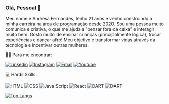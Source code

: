 ### Olá, Pessoal :star_struck:

Meu nome é Andresa Fernandes, tenho 21 anos e venho construindo a minha carreira na área de programação desde 2020. Sou uma pessoa muito comunica e criativa, o que me ajuda a "pensar fora da caixa" e interagir muito bem. Gosto muito de ensinar crianças (principalmente lógica), trocar experiências e dançar afro! Meu objetivo é transformar vidas através da tecnologia e incentivar outras mulheres. 

:curly_haired_woman: Para me encontrar:

[![Linkedin](https://img.shields.io/badge/LinkedIn-0077B5?style=for-the-badge&logo=linkedin&logoColor=white)](https://www.linkedin.com/in/andresa-fernandes-9271ba1ba/)
[![Instagram](https://img.shields.io/badge/Instagram-E4405F?style=for-the-badge&logo=instagram&logoColor=white)](https://www.instagram.com/desafernandes_/)
[![Email](https://img.shields.io/badge/Gmail-D14836?style=for-the-badge&logo=gmail&logoColor=white)](mailto:andresa.ifba@gmail.com)
[![Youtube](https://img.shields.io/badge/YouTube-FF0000?style=for-the-badge&logo=youtube&logoColor=white)](https://www.youtube.com/channel/UCkIGX0s2YvvZhrGizmKh8iQ)

:computer: Hards Skills: 

![HTML](https://img.shields.io/badge/HTML5-E34F26?style=for-the-badge&logo=html5&logoColor=white)
![CSS](https://img.shields.io/badge/CSS3-1572B6?style=for-the-badge&logo=css3&logoColor=white)
![Java Script](https://img.shields.io/badge/JavaScript-323330?style=for-the-badge&logo=javascript&logoColor=F7DF1E)
![React](https://img.shields.io/badge/React-20232A?style=for-the-badge&logo=react&logoColor=61DAFB)
![DART](https://img.shields.io/badge/Dart-0175C2?style=for-the-badge&logo=dart&logoColor=white)
![DART](https://img.shields.io/badge/Flutter-02569B?style=for-the-badge&logo=flutter&logoColor=white)

[![Top Langs](https://github-readme-stats.vercel.app/api/top-langs/?username=andresa43&layout=compact)](https://github.com/anuraghazra/github-readme-stats)
